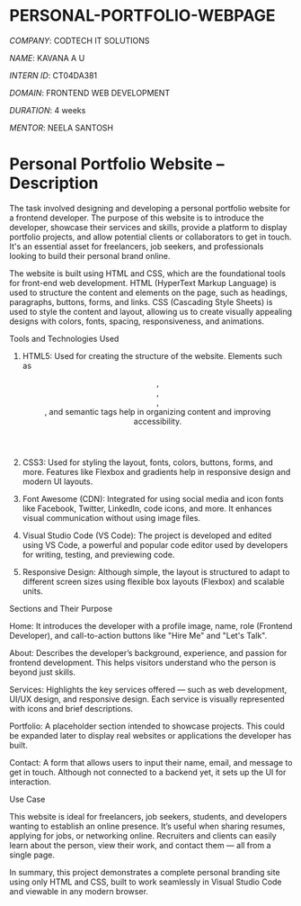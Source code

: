 # PERSONAL-PORTFOLIO-WEBPAGE

*COMPANY*: CODTECH IT SOLUTIONS

*NAME*: KAVANA A U

*INTERN ID*: CT04DA381

*DOMAIN*: FRONTEND WEB DEVELOPMENT

*DURATION*: 4 weeks

*MENTOR*: NEELA SANTOSH

# Personal Portfolio Website – Description

The task involved designing and developing a personal portfolio website for a frontend developer. The purpose of this website is to introduce the developer, showcase their services and skills, provide a platform to display portfolio projects, and allow potential clients or collaborators to get in touch. It's an essential asset for freelancers, job seekers, and professionals looking to build their personal brand online.

The website is built using HTML and CSS, which are the foundational tools for front-end web development. HTML (HyperText Markup Language) is used to structure the content and elements on the page, such as headings, paragraphs, buttons, forms, and links. CSS (Cascading Style Sheets) is used to style the content and layout, allowing us to create visually appealing designs with colors, fonts, spacing, responsiveness, and animations.

Tools and Technologies Used

1. HTML5: Used for creating the structure of the website. Elements such as <header>, <section>, <nav>, <form>, and semantic tags help in organizing content and improving accessibility.


2. CSS3: Used for styling the layout, fonts, colors, buttons, forms, and more. Features like Flexbox and gradients help in responsive design and modern UI layouts.


3. Font Awesome (CDN): Integrated for using social media and icon fonts like Facebook, Twitter, LinkedIn, code icons, and more. It enhances visual communication without using image files.


4. Visual Studio Code (VS Code): The project is developed and edited using VS Code, a powerful and popular code editor used by developers for writing, testing, and previewing code.


5. Responsive Design: Although simple, the layout is structured to adapt to different screen sizes using flexible box layouts (Flexbox) and scalable units.



Sections and Their Purpose

Home: It introduces the developer with a profile image, name, role (Frontend Developer), and call-to-action buttons like "Hire Me" and "Let's Talk".

About: Describes the developer’s background, experience, and passion for frontend development. This helps visitors understand who the person is beyond just skills.

Services: Highlights the key services offered — such as web development, UI/UX design, and responsive design. Each service is visually represented with icons and brief descriptions.

Portfolio: A placeholder section intended to showcase projects. This could be expanded later to display real websites or applications the developer has built.

Contact: A form that allows users to input their name, email, and message to get in touch. Although not connected to a backend yet, it sets up the UI for interaction.



Use Case

This website is ideal for freelancers, job seekers, students, and developers wanting to establish an online presence. It’s useful when sharing resumes, applying for jobs, or networking online. Recruiters and clients can easily learn about the person, view their work, and contact them — all from a single page.

In summary, this project demonstrates a complete personal branding site using only HTML and CSS, built to work seamlessly in Visual Studio Code and viewable in any modern browser.


